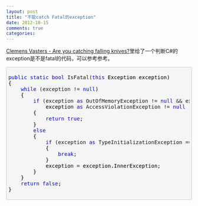 ```yaml
---
layout: post
title: "不能catch Fatal的exception"
date: 2012-10-15
comments: true
categories: 
---
```

<p><a href="http://vasters.com/clemensv/2012/09/06/Are+You+Catching+Falling+Knives.aspx">Clemens Vasters - Are you catching falling knives?</a>里给了一个判断C#的exception是不是fatal的代码，可以参考参考。</p>  <div style="border-bottom: #cccccc 1px solid; border-left: #cccccc 1px solid; padding-bottom: 5px; background-color: #f5f5f5; padding-left: 5px; padding-right: 5px; border-top: #cccccc 1px solid; border-right: #cccccc 1px solid; padding-top: 5px" class="cnblogs_code">   <pre><span style="color: #0000ff">public</span> <span style="color: #0000ff">static</span> <span style="color: #0000ff">bool</span> IsFatal(<span style="color: #0000ff">this</span><span style="color: #000000"> Exception exception)
{
    </span><span style="color: #0000ff">while</span> (exception != <span style="color: #0000ff">null</span><span style="color: #000000">)
    {
        </span><span style="color: #0000ff">if</span> (exception <span style="color: #0000ff">as</span> OutOfMemoryException != <span style="color: #0000ff">null</span> &amp;&amp; exception <span style="color: #0000ff">as</span> InsufficientMemoryException == <span style="color: #0000ff">null</span> || exception <span style="color: #0000ff">as</span> ThreadAbortException != <span style="color: #0000ff">null</span> ||<span style="color: #000000"> 
            exception </span><span style="color: #0000ff">as</span> AccessViolationException != <span style="color: #0000ff">null</span> || exception <span style="color: #0000ff">as</span> SEHException != <span style="color: #0000ff">null</span> || exception <span style="color: #0000ff">as</span> StackOverflowException != <span style="color: #0000ff">null</span><span style="color: #000000">)
        {
            </span><span style="color: #0000ff">return</span> <span style="color: #0000ff">true</span><span style="color: #000000">;
        }
        </span><span style="color: #0000ff">else</span><span style="color: #000000">
        {
            </span><span style="color: #0000ff">if</span> (exception <span style="color: #0000ff">as</span> TypeInitializationException == <span style="color: #0000ff">null</span> &amp;&amp; exception <span style="color: #0000ff">as</span> TargetInvocationException == <span style="color: #0000ff">null</span><span style="color: #000000">)
            {
                </span><span style="color: #0000ff">break</span><span style="color: #000000">;
            }
            exception </span>=<span style="color: #000000"> exception.InnerException;
        }
    }
    </span><span style="color: #0000ff">return</span> <span style="color: #0000ff">false</span><span style="color: #000000">;
}</span></pre>
</div>